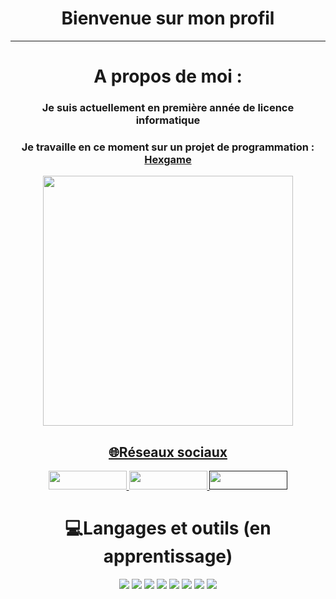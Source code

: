 <h1 align="center">
  Bienvenue sur mon profil

</h1>


---
<div align="center">
  
#  A propos de moi :
  
  <h3> Je suis actuellement en première année de licence informatique </h3>
  
  <h3> Je travaille en ce moment sur un projet de programmation : <a href="github.com/yassinefekihhassen/hexgame"> Hexgame </h3>

<img src="https://media2.giphy.com/media/l0amJzVHIAfl7jMDos/giphy.gif?cid=ecf05e47dcwr32i2963qe1cobj5aymocrc604na5eaq4dmcs&rid=giphy.gif&ct=g" width="400" height="400" />


## 🌐Réseaux sociaux
<a href="https://twitter.com/yassine_fkh"> <img src="https://img.shields.io/badge/Twitter-1DA1F2?style=for-the-badge&logo=twitter&logoColor=white" width="125" height="30" /> </a >
<a href="discordapp.com/users/176055615293095936"> <img src="https://img.shields.io/badge/Discord-7289DA?style=for-the-badge&logo=discord&logoColor=white" width="125" height="30" /> </a >
<a href=""> <img src="https://img.shields.io/badge/Reddit-FF4500?style=for-the-badge&logo=reddit&logoColor=white" width="125" height="30" /></a >

# 💻Langages et outils (en apprentissage)  
  <img src="https://img.shields.io/badge/HTML5-E34F26?style=for-the-badge&logo=html5&logoColor=white">
  <img src="https://img.shields.io/badge/CSS3-1572B6?style=for-the-badge&logo=css3&logoColor=white">
  <img src="https://img.shields.io/badge/Python-3776AB?style=for-the-badge&logo=python&logoColor=white">
  <img src="https://img.shields.io/badge/C-00599C?style=for-the-badge&logo=c&logoColor=white">
  <img src="https://img.shields.io/badge/React-20232A?style=for-the-badge&logo=react&logoColor=61DAFB">
  <img src="https://img.shields.io/badge/Bootstrap-563D7C?style=for-the-badge&logo=bootstrap&logoColor=white">
  <img src="https://img.shields.io/badge/Linux-FCC624?style=for-the-badge&logo=linux&logoColor=black">
  <img src="https://img.shields.io/badge/Java-ED8B00?style=for-the-badge&logo=java&logoColor=white">
